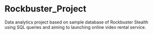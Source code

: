 # Rockbuster_Project
Data analytics project based on sample database of Rockbuster Stealth using SQL queries and aiming to launching online video rental service.  
